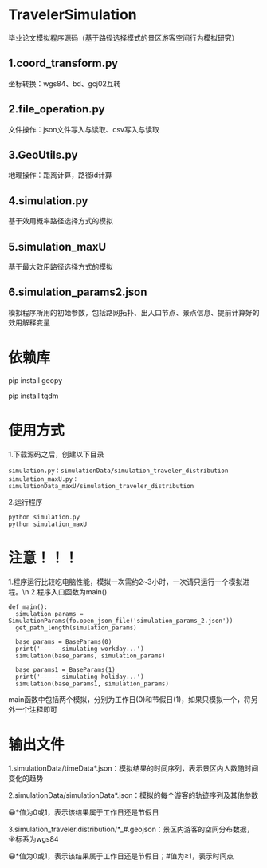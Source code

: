 # TravelerSimulation
  毕业论文模拟程序源码（基于路径选择模式的景区游客空间行为模拟研究）
## 1.coord_transform.py
  坐标转换：wgs84、bd、gcj02互转
## 2.file_operation.py
  文件操作：json文件写入与读取、csv写入与读取
## 3.GeoUtils.py
  地理操作：距离计算，路径id计算
## 4.simulation.py
  基于效用概率路径选择方式的模拟
## 5.simulation_maxU
  基于最大效用路径选择方式的模拟
## 6.simulation_params2.json
  模拟程序所用的初始参数，包括路网拓扑、出入口节点、景点信息、提前计算好的效用解释变量
# 依赖库
  pip install geopy
  
  pip install tqdm
# 使用方式
  1.下载源码之后，创建以下目录
  
    simulation.py：simulationData/simulation_traveler_distribution
    simulation_maxU.py：simulationData_maxU/simulation_traveler_distribution
    
  2.运行程序
  
    python simulation.py
    python simulation_maxU
    
# 注意！！！
  1.程序运行比较吃电脑性能，模拟一次需约2~3小时，一次请只运行一个模拟进程。\n
  2.程序入口函数为main()
  
    def main():
      simulation_params = SimulationParams(fo.open_json_file('simulation_params_2.json'))
      get_path_length(simulation_params)

      base_params = BaseParams(0)
      print('------simulating workday...')
      simulation(base_params, simulation_params)

      base_params1 = BaseParams(1)
      print('------simulating holiday...')
      simulation(base_params1, simulation_params)
    
  main函数中包括两个模拟，分别为工作日(0)和节假日(1)，如果只模拟一个，将另外一个注释即可
# 输出文件
  1.simulationData/timeData*.json：模拟结果的时间序列，表示景区内人数随时间变化的趋势
  
  2.simulationData/simulationData*.json：模拟的每个游客的轨迹序列及其他参数
  
  :grinning:*值为0或1，表示该结果属于工作日还是节假日
  
  3.simulation_traveler.distribution/*_#.geojson：景区内游客的空间分布数据，坐标系为wgs84
  
  :grinning:*值为0或1，表示该结果属于工作日还是节假日；#值为≥1，表示时间点
  
      
